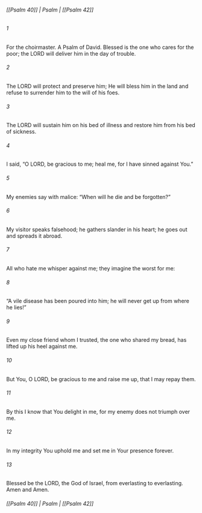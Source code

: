 ###### [[Psalm 40]] | Psalm | [[Psalm 42]]

###### 1
For the choirmaster. A Psalm of David. Blessed is the one who cares for the poor; the LORD will deliver him in the day of trouble.
###### 2
The LORD will protect and preserve him; He will bless him in the land and refuse to surrender him to the will of his foes.
###### 3
The LORD will sustain him on his bed of illness and restore him from his bed of sickness.
###### 4
I said, “O LORD, be gracious to me; heal me, for I have sinned against You.”
###### 5
My enemies say with malice: “When will he die and be forgotten?”
###### 6
My visitor speaks falsehood; he gathers slander in his heart; he goes out and spreads it abroad.
###### 7
All who hate me whisper against me; they imagine the worst for me:
###### 8
“A vile disease has been poured into him; he will never get up from where he lies!”
###### 9
Even my close friend whom I trusted, the one who shared my bread, has lifted up his heel against me.
###### 10
But You, O LORD, be gracious to me and raise me up, that I may repay them.
###### 11
By this I know that You delight in me, for my enemy does not triumph over me.
###### 12
In my integrity You uphold me and set me in Your presence forever.
###### 13
Blessed be the LORD, the God of Israel, from everlasting to everlasting. Amen and Amen.

###### [[Psalm 40]] | Psalm | [[Psalm 42]]
